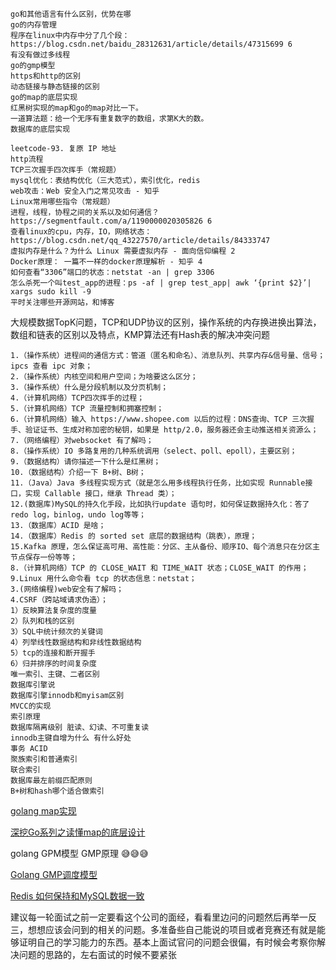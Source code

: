     go和其他语言有什么区别，优势在哪
    go的内存管理
    程序在linux中内存中分了几个段：https://blog.csdn.net/baidu_28312631/article/details/47315699 6
    有没有做过多线程
    go的gmp模型
    https和http的区别
    动态链接与静态链接的区别
    go的map的底层实现
    红黑树实现的map和go的map对比一下。
    一道算法题：给一个无序有重复数字的数组，求第K大的数。
    数据库的底层实现

    leetcode-93. 复原 IP 地址
    http流程
    TCP三次握手四次挥手（常规题）
    mysql优化：表结构优化（三大范式），索引优化，redis
    web攻击：Web 安全入门之常见攻击 - 知乎
    Linux常用哪些指令（常规题）
    进程，线程，协程之间的关系以及如何通信？https://segmentfault.com/a/1190000020305826 6
    查看linux的cpu，内存，IO，网络状态：https://blog.csdn.net/qq_43227570/article/details/84333747
    虚拟内存是什么？为什么 Linux 需要虚拟内存 - 面向信仰编程 2
    Docker原理： 一篇不一样的docker原理解析 - 知乎 4
    如何查看“3306”端口的状态：netstat -an | grep 3306
    怎么杀死一个叫test_app的进程：ps -af | grep test_app| awk ‘{print $2}’| xargs sudo kill -9
    平时关注哪些开源网站，和博客


大规模数据TopK问题，TCP和UDP协议的区别，操作系统的内存换进换出算法，数组和链表的区别以及特点，KMP算法还有Hash表的解决冲突问题

    1.（操作系统）进程间的通信方式：管道（匿名和命名）、消息队列、共享内存&信号量、信号；ipcs 查看 ipc 对象；
    2.（操作系统）内核空间和用户空间；为啥要这么区分；
    3.（操作系统）什么是分段机制以及分页机制；
    4.（计算机网络）TCP四次挥手的过程；
    5.（计算机网络）TCP 流量控制和拥塞控制；
    6.（计算机网络）输入 https://www.shopee.com 以后的过程：DNS查询、TCP 三次握手、验证证书、生成对称加密的秘钥，如果是 http/2.0，服务器还会主动推送相关资源么；
    7.（网络编程）对websocket 有了解吗；
    8.（操作系统）IO 多路复用的几种系统调用（select、poll、epoll），主要区别；
    9.（数据结构）请你描述一下什么是红黑树；
    10.（数据结构）介绍一下 B+树、B树；
    11.（Java）Java 多线程实现方式（就是怎么用多线程执行任务，比如实现 Runnable接口，实现 Callable 接口，继承 Thread 类）；
    12.(数据库)MySQL的持久化手段，比如执行update 语句时，如何保证数据持久化：答了redo log，binlog，undo log等等；
    13.（数据库）ACID 是啥；
    14.（数据库）Redis 的 sorted set 底层的数据结构（跳表），原理；
    15.Kafka 原理，怎么保证高可用、高性能：分区、主从备份、顺序IO、每个消息只在分区主节点保存一份等等；
    8.（计算机网络）TCP 的 CLOSE_WAIT 和 TIME_WAIT 状态；CLOSE_WAIT 的作用；
    9.Linux 用什么命令看 tcp 的状态信息：netstat；
    3.(网络编程)web安全有了解吗；
    4.CSRF（跨站域请求伪造）；
    1）反映算法复杂度的度量
    2）队列和栈的区别
    3）SQL中统计频次的关键词
    4）列举线性数据结构和非线性数据结构
    5）tcp的连接和断开握手
    6）归并排序的时间复杂度
    唯一索引、主键、二者区别
    数据库引擎说
    数据库引擎innodb和myisam区别
    MVCC的实现
    索引原理
    数据库隔离级别 脏读、幻读、不可重复读
    innodb主键自增为什么 有什么好处
    事务 ACID
    聚族索引和普通索引
    联合索引
    数据库最左前缀匹配原则
    B+树和hash哪个适合做索引



[golang map实现](https://www.cnblogs.com/-lee/p/12807063.html)

[深挖Go系列之读懂map的底层设计](https://mp.weixin.qq.com/s/Gn1GiICzWd4RpGdShT0m4g)

golang GPM模型 GMP原理 😅😅😅

[Golang GMP调度模型](https://blog.csdn.net/qq_37858332/article/details/100689667)

[Redis 如何保持和MySQL数据一致](https://blog.csdn.net/Thousa_Ho/article/details/78900563?utm_medium=distribute.pc_relevant_t0.none-task-blog-BlogCommendFromMachineLearnPai2-1.control&dist_request_id=&depth_1-utm_source=distribute.pc_relevant_t0.none-task-blog-BlogCommendFromMachineLearnPai2-1.control)


建议每一轮面试之前一定要看这个公司的面经，看看里边问的问题然后再举一反三，想想应该会问到的相关的问题。多准备些自己能说的项目或者竞赛还有就是能够证明自己的学习能力的东西。基本上面试官问的问题会很偏，有时候会考察你解决问题的思路的，左右面试的时候不要紧张